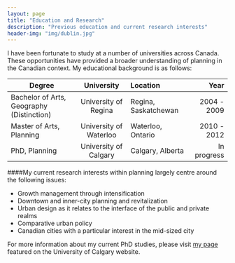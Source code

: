 ```yaml
---
layout: page
title: "Education and Research"
description: "Previous education and current research interests"
header-img: "img/dublin.jpg"
---
```

I have been fortunate to study at a number of universities across Canada. These opportunities have provided a broader understanding of planning in the Canadian context. My educational background is as follows:

| Degree        | University | Location        | Year |
| ------------- |:-------------:|:---------| --------:|
| Bachelor of Arts, Geography (Distinction) | University of Regina | Regina, Saskatchewan | 2004 - 2009 |
| Master of Arts, Planning | University of Waterloo | Waterloo, Ontario | 2010 - 2012 |
| PhD, Planning | University of Calgary | Calgary, Alberta | In progress |


####My current research interests within planning largely centre around the following issues:

* Growth management through intensification
* Downtown and inner-city planning and revitalization
* Urban design as it relates to the interface of the public and private realms
* Comparative urban policy
* Canadian cities with a particular interest in the mid-sized city

For more information about my current PhD studies, please visit [my page](http://evds.ucalgary.ca/evds_info/profiles/rylan-graham) featured on the University of Calgary website. 

